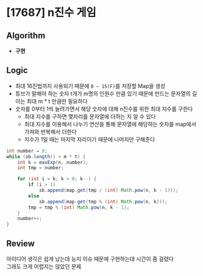 # [17687] n진수 게임
## Algorithm
- **구현**

## Logic
- 최대 16진법까지 사용되기 때문에 `0 ~ 15(F)`를 저장할 Map을 생성
- 튜브가 말해야 하는 숫자 t개가 m명의 인원수 만큼 있기 때문에 만드는 문자열의 길이는 최대 m * t 만큼만 필요하다
- 숫자를 0부터 1씩 늘려가면서 해당 숫자에 대해 n진수를 위한 최대 지수를 구한다
  - 최대 지수를 구하면 몇자리를 문자열에 더하는 지 알 수 있다
  - 최대 지수를 이용해서 나누기 연산을 통해 문자열에 해당하는 숫자를 map에서 가져와 반복해서 더한다
  - 지수가 1일 때는 마지막 자리이기 때문에 나머지만 구해준다

```java
int number = 0;
while (sb.length() < m * t) {
    int k = maxExp(n, number);
    int tmp = number;

    for (int i = k; k > 0; k--) {
        if (i > 1)
            sb.append(map.get(tmp / (int) Math.pow(n, k - 1)));
        else
            sb.append(map.get(tmp % (int) Math.pow(n, k)));
        tmp = tmp % (int) Math.pow(n, k - 1);
    }
    number++;
}
```

## Review
아이디어 생각은 쉽게 났는데 능지 이슈 때문에 구현하는데 시간이 좀 걸렸다  
그래도 크게 어렵지는 않았던 문제
